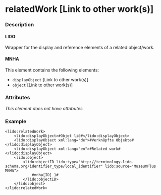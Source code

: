 # relatedWork \[Link to other work\(s\)\]

### Description

#### LIDO

Wrapper for the display and reference elements of a related object/work.

#### MNHA

This element contains the following elements:

* `displayObject` \[Link to other work\(s\)\]
* `object` \[Link to other work\(s\)\]

### Attributes

_This element does not have attributes._

### Example

```markup
<lido:relatedWork>
    <lido:displayObject>#Objet lié#</lido:displayObject>
    <lido:displayObject xml:lang="de">#Verknüpfte Objekte#</lido:displayObject>
    <lido:displayObject xml:lang="en">#Related work#</lido:displayObject>
    <lido:object>
        <lido:objectID lido:type="http://terminology.lido-schema.org/identifier_type/local_identifier" lido:source="MuseumPlus MNHA">
            #mnha[ID] 1#
        </lido:objectID>
    </lido:object>
</lido:relatedWork>
```



